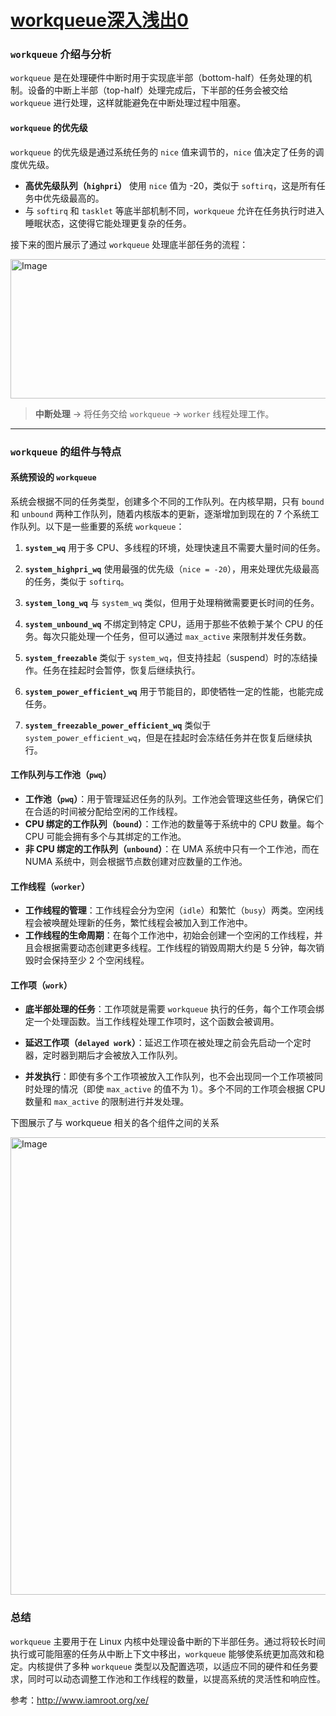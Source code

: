 # [workqueue深入浅出0](https://github.com/gavin-Angry-Birds/gavin-angry-birds.github.io/issues/1)

### `workqueue` 介绍与分析

`workqueue` 是在处理硬件中断时用于实现底半部（bottom-half）任务处理的机制。设备的中断上半部（top-half）处理完成后，下半部的任务会被交给 `workqueue` 进行处理，这样就能避免在中断处理过程中阻塞。

#### `workqueue` 的优先级

`workqueue` 的优先级是通过系统任务的 `nice` 值来调节的，`nice` 值决定了任务的调度优先级。

* **高优先级队列（`highpri`）** 使用 `nice` 值为 -20，类似于 `softirq`，这是所有任务中优先级最高的。
* 与 `softirq` 和 `tasklet` 等底半部机制不同，`workqueue` 允许在任务执行时进入睡眠状态，这使得它能处理更复杂的任务。

接下来的图片展示了通过 `workqueue` 处理底半部任务的流程：

<img width="1599" height="223" alt="Image" src="https://github.com/user-attachments/assets/b7f5d7ba-b5db-4968-bdd1-766a9ae7f17e" />

> **中断处理** -> 将任务交给 `workqueue` -> `worker` 线程处理工作。

---

### `workqueue` 的组件与特点

#### 系统预设的 `workqueue`

系统会根据不同的任务类型，创建多个不同的工作队列。在内核早期，只有 `bound` 和 `unbound` 两种工作队列，随着内核版本的更新，逐渐增加到现在的 7 个系统工作队列。以下是一些重要的系统 `workqueue`：

1. **`system_wq`**
   用于多 CPU、多线程的环境，处理快速且不需要大量时间的任务。

2. **`system_highpri_wq`**
   使用最强的优先级（`nice = -20`），用来处理优先级最高的任务，类似于 `softirq`。

3. **`system_long_wq`**
   与 `system_wq` 类似，但用于处理稍微需要更长时间的任务。

4. **`system_unbound_wq`**
   不绑定到特定 CPU，适用于那些不依赖于某个 CPU 的任务。每次只能处理一个任务，但可以通过 `max_active` 来限制并发任务数。

5. **`system_freezable`**
   类似于 `system_wq`，但支持挂起（suspend）时的冻结操作。任务在挂起时会暂停，恢复后继续执行。

6. **`system_power_efficient_wq`**
   用于节能目的，即使牺牲一定的性能，也能完成任务。

7. **`system_freezable_power_efficient_wq`**
   类似于 `system_power_efficient_wq`，但是在挂起时会冻结任务并在恢复后继续执行。

#### 工作队列与工作池（`pwq`）

* **工作池（`pwq`）**：用于管理延迟任务的队列。工作池会管理这些任务，确保它们在合适的时间被分配给空闲的工作线程。
* **CPU 绑定的工作队列（`bound`）**：工作池的数量等于系统中的 CPU 数量。每个 CPU 可能会拥有多个与其绑定的工作池。
* **非 CPU 绑定的工作队列（`unbound`）**：在 UMA 系统中只有一个工作池，而在 NUMA 系统中，则会根据节点数创建对应数量的工作池。

#### 工作线程（`worker`）

* **工作线程的管理**：工作线程会分为空闲（`idle`）和繁忙（`busy`）两类。空闲线程会被唤醒处理新的任务，繁忙线程会被加入到工作池中。
* **工作线程的生命周期**：在每个工作池中，初始会创建一个空闲的工作线程，并且会根据需要动态创建更多线程。工作线程的销毁周期大约是 5 分钟，每次销毁时会保持至少 2 个空闲线程。

#### 工作项（`work`）

* **底半部处理的任务**：工作项就是需要 `workqueue` 执行的任务，每个工作项会绑定一个处理函数。当工作线程处理工作项时，这个函数会被调用。

* **延迟工作项（`delayed work`）**：延迟工作项在被处理之前会先启动一个定时器，定时器到期后才会被放入工作队列。

* **并发执行**：即使有多个工作项被放入工作队列，也不会出现同一个工作项被同时处理的情况（即使 `max_active` 的值不为 1）。多个不同的工作项会根据 CPU 数量和 `max_active` 的限制进行并发处理。

下图展示了与 workqueue 相关的各个组件之间的关系

<img width="1038" height="732" alt="Image" src="https://github.com/user-attachments/assets/0e12989a-975a-42a9-be88-09f9b67c53fd" />



### 总结

`workqueue` 主要用于在 Linux 内核中处理设备中断的下半部任务。通过将较长时间执行或可能阻塞的任务从中断上下文中移出，`workqueue` 能够使系统更加高效和稳定。内核提供了多种 `workqueue` 类型以及配置选项，以适应不同的硬件和任务要求，同时可以动态调整工作池和工作线程的数量，以提高系统的灵活性和响应性。

参考：http://www.iamroot.org/xe/